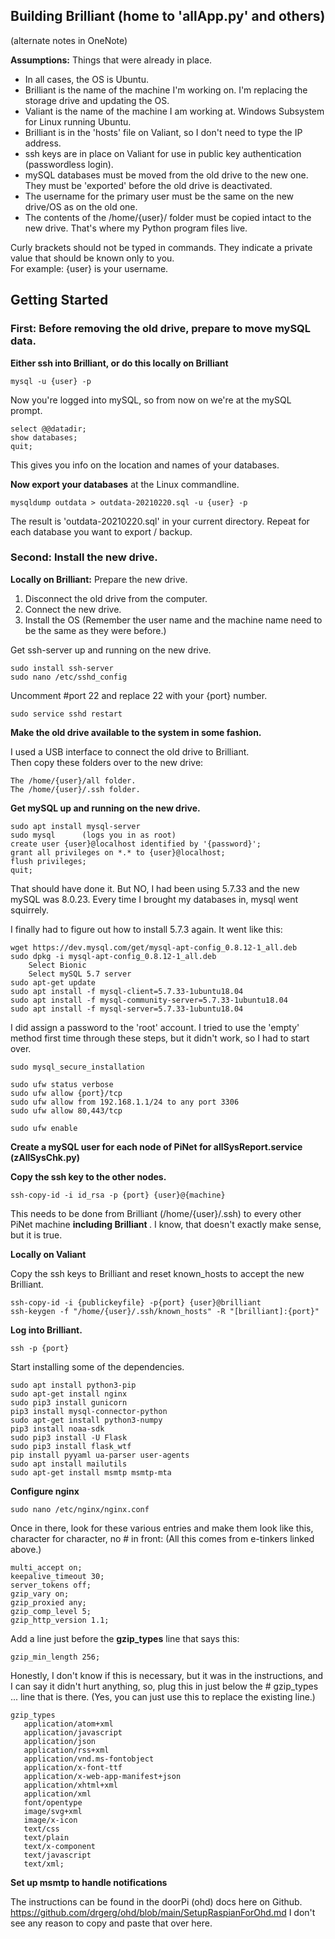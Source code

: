 ## Building Brilliant (home to 'allApp.py' and others)

(alternate notes in OneNote)

**Assumptions:** Things that were already in place.

- In all cases, the OS is Ubuntu.
- Brilliant is the name of the machine I'm working on. I'm replacing the storage drive and updating the OS.
- Valiant is the name of the machine I am working at. Windows Subsystem for Linux running Ubuntu.
- Brilliant is in the 'hosts' file on Valiant, so I don't need to type the IP address.
- ssh keys are in place on Valiant for use in public key authentication (passwordless login).
- mySQL databases must be moved from the old drive to the new one. They must be 'exported' before the old drive is deactivated.
- The username for the primary user must be the same on the new drive/OS as on the old one.
- The contents of the /home/{user}/ folder must be copied intact to the new drive. That's where my Python program files live.


Curly brackets should not be typed in commands. They indicate a private value that should be known only to you.  
For example: {user} is your username.

## Getting Started ##

### First: Before removing the old drive, prepare to move mySQL data.

**Either ssh into Brilliant, or do this locally on Brilliant**

    mysql -u {user} -p

Now you're logged into mySQL, so from now on we're at the mySQL prompt.

    select @@datadir;
    show databases;
    quit;
This gives you info on the location and names of your databases.

**Now export your databases** at the Linux commandline.

    mysqldump outdata > outdata-20210220.sql -u {user} -p

The result is 'outdata-20210220.sql' in your current directory.
Repeat for each database you want to export / backup.

### Second: Install the new drive.

**Locally on Brilliant:**
Prepare the new drive.

   1. Disconnect the old drive from the computer.
   2. Connect the new drive.
   3. Install the OS (Remember the user name and the machine name need to be the same as they were before.)

Get ssh-server up and running on the new drive.

    sudo install ssh-server
    sudo nano /etc/sshd_config

Uncomment #port 22 and replace 22 with your {port} number.

    sudo service sshd restart

**Make the old drive available to the system in some fashion.**

I used a USB interface to connect the old drive to Brilliant.  
Then copy these folders over to the new drive:
   
    The /home/{user}/all folder.
    The /home/{user}/.ssh folder.


**Get mySQL up and running on the new drive.**

    sudo apt install mysql-server
    sudo mysql      (logs you in as root)
    create user {user}@localhost identified by '{password}';
    grant all privileges on *.* to {user}@localhost;
    flush privileges;
    quit;

That should have done it.  But NO, I had been using 5.7.33 and the new mySQL was 8.0.23.
Every time I brought my databases in, mysql went squirrely.

I finally had to figure out how to install 5.7.3 again.  It went like this:

    wget https://dev.mysql.com/get/mysql-apt-config_0.8.12-1_all.deb
    sudo dpkg -i mysql-apt-config_0.8.12-1_all.deb
        Select Bionic
        Select mySQL 5.7 server
    sudo apt-get update
    sudo apt install -f mysql-client=5.7.33-1ubuntu18.04
    sudo apt install -f mysql-community-server=5.7.33-1ubuntu18.04
    sudo apt install -f mysql-server=5.7.33-1ubuntu18.04

I did assign a password to the 'root' account. I tried to use the 'empty' method first time through these steps, but it didn't work, so I had to start over.

    sudo mysql_secure_installation

    sudo ufw status verbose
    sudo ufw allow {port}/tcp
    sudo ufw allow from 192.168.1.1/24 to any port 3306
    sudo ufw allow 80,443/tcp

    sudo ufw enable

**Create a mySQL user for each node of PiNet for allSysReport.service (zAllSysChk.py)**

**Copy the ssh key to the other nodes.**

    ssh-copy-id -i id_rsa -p {port} {user}@{machine}

This needs to be done from Brilliant (/home/{user}/.ssh) to every other PiNet machine <b> including Brilliant </b>.  I know, that doesn't exactly make sense, but it is true.


**Locally on Valiant**

Copy the ssh keys to Brilliant and reset known_hosts to accept the new Brilliant.

    ssh-copy-id -i {publickeyfile} -p{port} {user}@brilliant
    ssh-keygen -f "/home/{user}/.ssh/known_hosts" -R "[brilliant]:{port}"

**Log into Brilliant.**

    ssh -p {port} 

Start installing some of the dependencies.

    sudo apt install python3-pip
    sudo apt-get install nginx
    sudo pip3 install gunicorn
    pip3 install mysql-connector-python
    sudo apt-get install python3-numpy
    pip3 install noaa-sdk
    sudo pip3 install -U Flask
    sudo pip3 install flask_wtf
    pip install pyyaml ua-parser user-agents
    sudo apt install mailutils
    sudo apt-get install msmtp msmtp-mta

**Configure nginx**

    sudo nano /etc/nginx/nginx.conf

Once in there, look for these various entries and make them look like this, character for character, no # in front:  (All this comes from e-tinkers linked above.)

    multi_accept on;
    keepalive_timeout 30;
    server_tokens off; 
    gzip_vary on;
    gzip_proxied any;
    gzip_comp_level 5;
    gzip_http_version 1.1;

Add a line just before the <b>gzip_types</b> line that says this: 

    gzip_min_length 256;

Honestly, I don't know if this is necessary, but it was in the instructions, and I can say it didn't hurt anything, so, plug this in just below the # gzip_types ... line that is there. (Yes, you can just use this to replace the existing line.)

    gzip_types
       application/atom+xml 
       application/javascript 
       application/json 
       application/rss+xml 
       application/vnd.ms-fontobject 
       application/x-font-ttf 
       application/x-web-app-manifest+json 
       application/xhtml+xml 
       application/xml 
       font/opentype 
       image/svg+xml 
       image/x-icon 
       text/css 
       text/plain 
       text/x-component 
       text/javascript 
       text/xml;

**Set up msmtp to handle notifications**

The instructions can be found in the doorPi (ohd) docs here on Github. https://github.com/drgerg/ohd/blob/main/SetupRaspianForOhd.md
I don't see any reason to copy and paste that over here.



